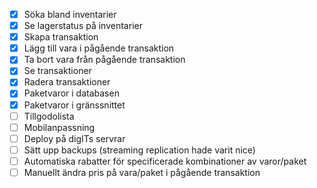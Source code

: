 - [x] Söka bland inventarier
- [x] Se lagerstatus på inventarier
- [x] Skapa transaktion
- [x] Lägg till vara i pågående transaktion
- [x] Ta bort vara från pågående transaktion
- [x] Se transaktioner
- [x] Radera transaktioner
- [x] Paketvaror i databasen
- [x] Paketvaror i gränssnittet
- [ ] Tillgodolista
- [ ] Mobilanpassning
- [ ] Deploy på digITs servrar
- [ ] Sätt upp backups (streaming replication hade varit nice)
- [ ] Automatiska rabatter för specificerade kombinationer av varor/paket
- [ ] Manuellt ändra pris på vara/paket i pågående transaktion
